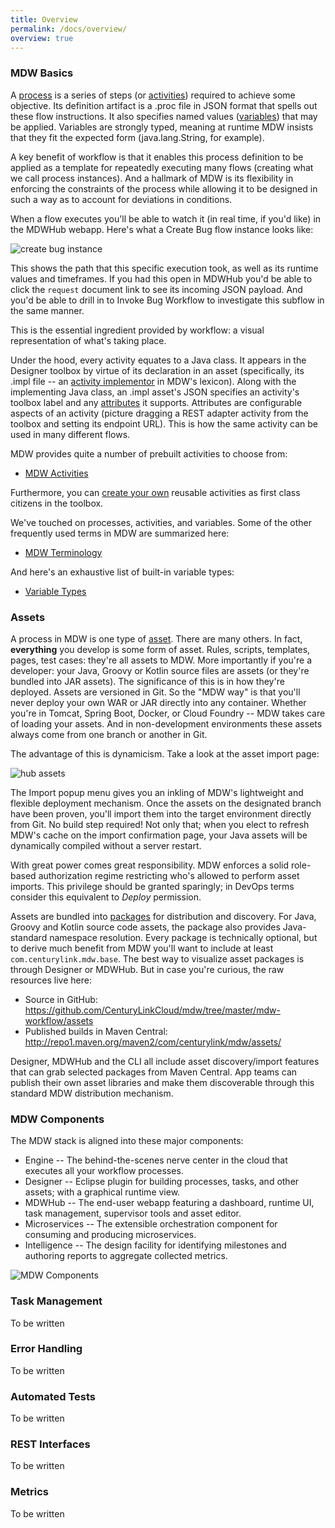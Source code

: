 ```yaml
---
title: Overview
permalink: /docs/overview/
overview: true
---
```


### MDW Basics
A [process](../help/process.html) is a series of steps (or [activities](../help/implementor.html)) required 
to achieve some objective.  Its definition artifact is a .proc file in JSON format that spells out these flow 
instructions.  It also specifies named values ([variables](../help/variable.html)) that may be applied.  Variables
are strongly typed, meaning at runtime MDW insists that they fit the expected form (java.lang.String, for example).

A key benefit of workflow is that it enables this process definition to be applied as a template for repeatedly
executing many flows (creating what we call process instances).  And a hallmark of MDW is its flexibility in
enforcing the constraints of the process while allowing it to be designed in such a way as to account for deviations
in conditions.

When a flow executes you'll be able to watch it (in real time, if you'd like) in the MDWHub webapp.  Here's what a
Create Bug flow instance looks like:

![create bug instance](../../img/create_bug_instance.png)

This shows the path that this specific execution took, as well as its runtime values and timeframes.
If you had this open in MDWHub you'd be able to click the `request` document link to see its incoming JSON payload.
And you'd be able to drill in to Invoke Bug Workflow to investigate this subflow in the same manner.

This is the essential ingredient provided by workflow: a visual representation of what's taking place.

Under the hood, every activity equates to a Java class.  It appears in the Designer toolbox by virtue of its
declaration in an asset (specifically, its .impl file -- an [activity implementor](../help/implementor.html) in MDW's lexicon).
Along with the implementing Java class, an .impl asset's JSON specifies an activity's toolbox label and
any [attributes]() it supports.  Attributes are configurable aspects of an activity (picture dragging a REST
adapter activity from the toolbox and setting its endpoint URL).  This is how the same activity can be used in
many different flows.

MDW provides quite a number of prebuilt activities to choose from:<br/>
 - [MDW Activities](../workflow/built-in-activities)

Furthermore, you can [create your own](../guides/mdw-cookbook/#21-implement-a-custom-activity) reusable activities 
as first class citizens in the toolbox.

We've touched on processes, activities, and variables.  Some of the other frequently used terms in MDW are summarized here:
 - [MDW Terminology](../workflow/terminology)
 
 And here's an exhaustive list of built-in variable types:
 - [Variable Types](../workflow/built-in-variables)

### Assets
A process in MDW is one type of [asset](../help/assets.html).  There are many others.  In fact, **everything**
you develop is some form of asset.  Rules, scripts, templates, pages, test cases: they're all assets to MDW.
More importantly if you're a developer: your Java, Groovy or Kotlin source files are assets (or they're
bundled into JAR assets).  The significance of this is in how they're deployed.  Assets are versioned in Git.
So the "MDW way" is that you'll never deploy your own WAR or JAR directly into any container.  Whether you're in 
Tomcat, Spring Boot, Docker, or Cloud Foundry -- MDW takes care of loading your assets.  And in non-development
environments these assets always come from one branch or another in Git.

The advantage of this is dynamicism.  Take a look at the asset import page:

![hub assets](../../img/hub_assets.png)

The Import popup menu gives you an inkling of MDW's lightweight and flexible deployment mechanism.
Once the assets on the designated branch have been proven, you'll import them into the target environment
directly from Git.  No build step required!  Not only that; when you elect to refresh MDW's cache on
the import confirmation page, your Java assets will be dynamically compiled without a server restart. 

With great power comes great responsibility.  MDW enforces a solid role-based authorization regime restricting
who's allowed to perform asset imports.  This privilege should be granted sparingly; in DevOps terms consider
this equivalent to *Deploy* permission.

Assets are bundled into [packages]() for distribution and discovery.  For Java, Groovy and Kotlin source code assets,
the package also provides Java-standard namespace resolution.  Every package is technically optional,
but to derive much benefit from MDW you'll want to include at least `com.centurylink.mdw.base`.
The best way to visualize asset packages is through Designer or MDWHub. But in case you're curious, the raw resources live here:
  - Source in GitHub:
    https://github.com/CenturyLinkCloud/mdw/tree/master/mdw-workflow/assets
  - Published builds in Maven Central:
    http://repo1.maven.org/maven2/com/centurylink/mdw/assets/
    
Designer, MDWHub and the CLI all include asset discovery/import features that can grab selected packages from Maven Central.
App teams can publish their own asset libraries and make them discoverable through this standard MDW distribution mechanism.
    
### MDW Components

The MDW stack is aligned into these major components:
 - Engine 
 -- The behind-the-scenes nerve center in the cloud that executes all your workflow processes.   
 - Designer 
 -- Eclipse plugin for building processes, tasks, and other assets; with a graphical runtime view.  
 - MDWHub 
 -- The end-user webapp featuring a dashboard, runtime UI, task management, supervisor tools and asset editor. 
 - Microservices
 -- The extensible orchestration component for consuming and producing microservices. 
 - Intelligence 
 -- The design facility for identifying milestones and authoring reports to aggregate collected metrics.

 ![MDW Components](../../img/MdwComponents.png)

### Task Management
  To be written
  
### Error Handling
  To be written
  
### Automated Tests
  To be written
  
### REST Interfaces
  To be written
  
### Metrics
  To be written


